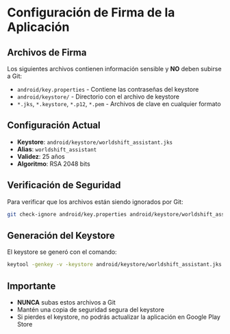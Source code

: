 # Configuración de Firma de la Aplicación

## Archivos de Firma

Los siguientes archivos contienen información sensible y **NO** deben subirse a Git:

- `android/key.properties` - Contiene las contraseñas del keystore
- `android/keystore/` - Directorio con el archivo de keystore
- `*.jks`, `*.keystore`, `*.p12`, `*.pem` - Archivos de clave en cualquier formato

## Configuración Actual

- **Keystore**: `android/keystore/worldshift_assistant.jks`
- **Alias**: `worldshift_assistant`
- **Validez**: 25 años
- **Algoritmo**: RSA 2048 bits

## Verificación de Seguridad

Para verificar que los archivos están siendo ignorados por Git:

```bash
git check-ignore android/key.properties android/keystore/worldshift_assistant.jks
```

## Generación del Keystore

El keystore se generó con el comando:

```bash
keytool -genkey -v -keystore android/keystore/worldshift_assistant.jks -keyalg RSA -keysize 2048 -validity 9125 -alias worldshift_assistant
```

## Importante

- **NUNCA** subas estos archivos a Git
- Mantén una copia de seguridad segura del keystore
- Si pierdes el keystore, no podrás actualizar la aplicación en Google Play Store
